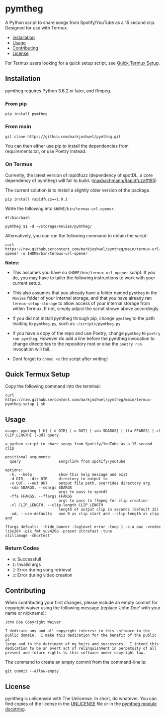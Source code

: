 # pymtheg

A Python script to share songs from Spotify/YouTube as a 15 second clip. Designed for
use with Termux.

- [Installation](#installation)
- [Usage](#usage)
- [Contributing](#contributing)
- [License](#license)

For Termux users looking for a quick setup script, see
[Quick Termux Setup](#quick-termux-setup).

## Installation

pymtheg requires Python 3.6.2 or later, and ffmpeg.

### From pip

```text
pip install pymtheg
```

### From main

```text
git clone https://github.com/markjoshwel/pymtheg.git
``````

You can then either use pip to install the dependencies from requirements.txt, or use Poetry instead.

### On Termux

Currently, the latest version of rapidfuzz (dependency of spotDL, a core dependency of
pymtheg) will fail to build.
([maxbachmann/Rapidfuzz#195](https://github.com/maxbachmann/RapidFuzz/issues/195))

The current solution is to install a slightly older version of the package.

```text
pip install rapidfuzz==1.9.1
```

Write the following into `$HOME/bin/termux-url-opener`.

```text
#!/bin/bash

pymtheg $1 -d ~/storage/movies/pymtheg/
```

Alternatively, you can run the following command to obtain the script:

```text
curl https://raw.githubusercontent.com/markjoshwel/pymtheg/main/termux-url-opener -o $HOME/bin/termux-url-opener
```

**Notes:**

- This assumes you have no `$HOME/bin/termux-url-opener` script. If you do, you may have
 to tailer the following instructions to work with your current setup.

- This also assumes that you already have a folder named `pymtheg` in the `Movies`
  folder of your internal storage, and that you have already ran `termux-setup-storage`
  to allow access of your internal storage from within Termux. If not, simply adjust the
  script shown above accordingly.

- If you did not install pymtheg through pip, change `pymtheg` to the path leading to
  `pymtheg.py`, such as `~/scripts/pymtheg.py`.

- If you have a copy of the repo and use Poetry, change `pymtheg` to
  `poetry run pymtheg`. However do add a line before the pymtheg invocation to change
  directories to the repository root or else the `poetry run` invocation will fail.

- Dont forget to `chmod +x` the script after writing!

## Quick Termux Setup

Copy the following command into the terminal:

```text
curl https://raw.githubusercontent.com/markjoshwel/pymtheg/main/termux-pymtheg-setup | sh
```

## Usage

```text
usage: pymtheg [-h] [-d DIR] [-o OUT] [-sda SDARGS] [-ffa FFARGS] [-cl CLIP_LENGTH] [-ud] query

a python script to share songs from Spotify/YouTube as a 15 second clip

positional arguments:
  query                 song/link from spotify/youtube

options:
  -h, --help            show this help message and exit
  -d DIR, --dir DIR     directory to output to
  -o OUT, --out OUT     output file path, overrides directory arg
  -sda SDARGS, --sdargs SDARGS
                        args to pass to spotdl
  -ffa FFARGS, --ffargs FFARGS
                        args to pass to ffmpeg for clip creation
  -cl CLIP_LENGTH, --clip-length CLIP_LENGTH
                        length of output clip in seconds (default 15)
  -ud, --use-defaults   use 0 as clip start and --clip-length as clip end

ffargs default: '-hide_banner -loglevel error -loop 1 -c:a aac -vcodec libx264 -pix_fmt yuv420p -preset ultrafast -tune
stillimage -shortest'
```

### Return Codes

- `0`: Successfull
- `1`: Invalid args
- `2`: Error during song retrieval
- `3`: Error during video creation

## Contributing

When contributing your first changes, please include an empty commit for copyright waiver
using the following message (replace 'John Doe' with your name or nickname):

```text
John Doe Copyright Waiver

I dedicate any and all copyright interest in this software to the
public domain.  I make this dedication for the benefit of the public at
large and to the detriment of my heirs and successors.  I intend this
dedication to be an overt act of relinquishment in perpetuity of all
present and future rights to this software under copyright law.
```

The command to create an empty commit from the command-line is:

```shell
git commit --allow-empty
```

## License

pymtheg is unlicensed with The Unlicense. In short, do whatever. You can find copies of
the license in the [UNLICENSE](UNLICENSE) file or in the
[pymtheg module docstring](pymtheg.py).
